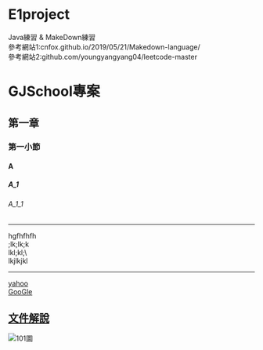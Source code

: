 # E1project
Java練習 & MakeDown練習<br>
參考網站1:cnfox.github.io/2019/05/21/Makedown-language/ <br>
參考網站2:github.com/youngyangyang04/leetcode-master
# GJSchool專案
## 第一章
### 第一小節
#### A
##### A_1
###### A_1_1
<hr>
   hgfhfhfh<br>
   ;lk;lk;k<br>
   lkl;kl;\<br>
   lkjlkjkl<br>
<hr>

[yahoo](http://tw.yahoo.com) <br>
[GooGle](http://www.google.com) <br>
## [文件解說](blog/index.html) 
![101圖](pic/101.jpg)
